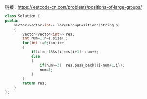 链接：https://leetcode-cn.com/problems/positions-of-large-groups/

```cpp
class Solution {
public:
    vector<vector<int>> largeGroupPositions(string s) 
    {
        vector<vector<int>> res;
        int num=1,n=s.size();
        for(int i=0;i<n;i++)
        {
            if(i!=n-1&&s[i]==s[i+1]) num++;
            else
            {
                if(num>=3)  res.push_back({i-num+1,i});
                num=1;
            }
        }
        return res;
    }
};
```
